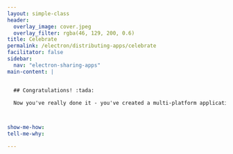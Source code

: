 ```yaml
---
layout: simple-class
header:
  overlay_image: cover.jpeg
  overlay_filter: rgba(46, 129, 200, 0.6)
title: Celebrate
permalink: /electron/distributing-apps/celebrate
facilitator: false
sidebar:
  nav: "electron-sharing-apps"
main-content: |


  ## Congratulations! :tada:

  Now you've really done it - you've created a multi-platform application, packaged it, and you're sharing it! Explore the [Electron community](https://electron.atom.io/community/), and build fantastic applications.



show-me-how:
tell-me-why:

---
```

